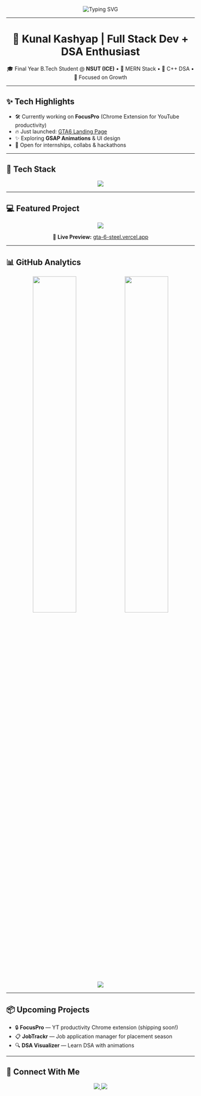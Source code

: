 <!-- Typing Animation -->
<p align="center">
  <img src="https://readme-typing-svg.demolab.com?font=Fira+Code&size=22&duration=2500&pause=1000&color=FF61DA&center=true&width=500&lines=Hey+I'm+Kunal+%F0%9F%91%8B;Full+Stack+Dev+(MERN)+%F0%9F%94%A5;DSA+Explorer+%F0%9F%A7%A0;Building+and+Learning+Every+Day+%E2%9C%A8" alt="Typing SVG" />
</p>

---

<h1 align="center">🚀 Kunal Kashyap | Full Stack Dev + DSA Enthusiast</h1>

<p align="center">🎓 Final Year B.Tech Student @ <b>NSUT (ICE)</b> • 🚀 MERN Stack • 🧠 C++ DSA • 🎯 Focused on Growth</p>

---

## ✨ Tech Highlights

- 🛠️ Currently working on **FocusPro** (Chrome Extension for YouTube productivity)
- 🔥 Just launched: [GTA6 Landing Page](https://github.com/Kunal13Kashyap/GTA6)
- ✨ Exploring **GSAP Animations** & UI design
- 🤝 Open for internships, collabs & hackathons

---

## 🧰 Tech Stack

<p align="center">
  <img src="https://skillicons.dev/icons?i=html,css,js,tailwind,react,nodejs,express,mongodb,cpp,git,github" />
</p>

---

## 💻 Featured Project

<p align="center">
  <a href="https://github.com/Kunal13Kashyap/GTA6">
    <img src="https://github-readme-stats.vercel.app/api/pin/?username=Kunal13Kashyap&repo=GTA6&theme=radical&border_radius=10&cache_seconds=1" />
  </a>
</p>

<p align="center">🔗 <b>Live Preview:</b> <a href="https://gta-6-steel.vercel.app/">gta-6-steel.vercel.app</a></p>

---

## 📊 GitHub Analytics

<p align="center">
  <img src="https://github-readme-stats.vercel.app/api?username=Kunal13Kashyap&show_icons=true&theme=tokyonight&hide_border=true" width="48%" />
  <img src="https://github-readme-streak-stats.herokuapp.com?user=Kunal13Kashyap&theme=tokyonight&hide_border=true" width="48%" />
</p>

<p align="center">
  <img src="https://github-profile-trophy.vercel.app/?username=Kunal13Kashyap&theme=tokyonight&row=1&no-bg=true&margin-w=15" />
</p>

---

## 📦 Upcoming Projects

- 🔒 **FocusPro** — YT productivity Chrome extension (shipping soon!)
- 📋 **JobTrackr** — Job application manager for placement season
- 🔍 **DSA Visualizer** — Learn DSA with animations

---

## 🔗 Connect With Me

<p align="center">
  <a href="https://www.linkedin.com/in/kunal-kashyap-601094170">
    <img src="https://img.shields.io/badge/-LinkedIn-0A66C2?style=flat&logo=linkedin&logoColor=white" />
  </a>
  <a href="mailto:kunalkashyap2015.kk@gmail.com">
    <img src="https://img.shields.io/badge/-Gmail-D14836?style=flat&logo=gmail&logoColor=white" />
  </a>
</p>
